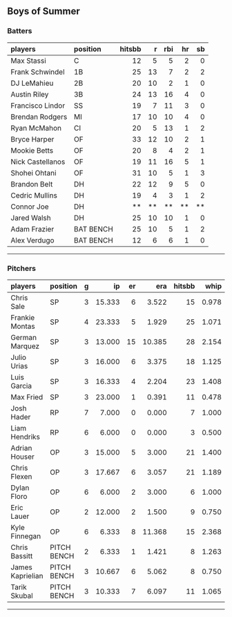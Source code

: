 ## Boys of Summer

### Batters

 
|players          |position  | hitsbb|  r| rbi| hr| sb| 
|:----------------|:---------|------:|--:|---:|--:|--:| 
|Max Stassi       |C         |     12|  5|   5|  2|  0| 
|Frank Schwindel  |1B        |     25| 13|   7|  2|  2| 
|DJ LeMahieu      |2B        |     20| 10|   2|  1|  0| 
|Austin Riley     |3B        |     24| 13|  16|  4|  0| 
|Francisco Lindor |SS        |     19|  7|  11|  3|  0| 
|Brendan Rodgers  |MI        |     17| 10|  10|  4|  0| 
|Ryan McMahon     |CI        |     20|  5|  13|  1|  2| 
|Bryce Harper     |OF        |     33| 12|  10|  2|  1| 
|Mookie Betts     |OF        |     20|  8|   4|  2|  1| 
|Nick Castellanos |OF        |     19| 11|  16|  5|  1| 
|Shohei Ohtani    |OF        |     31| 10|   5|  1|  3| 
|Brandon Belt     |DH        |     22| 12|   9|  5|  0| 
|Cedric Mullins   |DH        |     19|  4|   3|  1|  2| 
|Connor Joe       |DH        |     **| **|  **| **| **| 
|Jared Walsh      |DH        |     25| 10|  10|  1|  0| 
|Adam Frazier     |BAT BENCH |     25| 10|   5|  1|  2| 
|Alex Verdugo     |BAT BENCH |     12|  6|   6|  1|  0| 

* * *

### Pitchers

 
|players          |position    |  g|     ip| er|    era| hitsbb|  whip| so|  w| sv| 
|:----------------|:-----------|--:|------:|--:|------:|------:|-----:|--:|--:|--:| 
|Chris Sale       |SP          |  3| 15.333|  6|  3.522|     15| 0.978| 15|  2|  0| 
|Frankie Montas   |SP          |  4| 23.333|  5|  1.929|     25| 1.071| 26|  1|  0| 
|German Marquez   |SP          |  3| 13.000| 15| 10.385|     28| 2.154|  9|  0|  0| 
|Julio Urias      |SP          |  3| 16.000|  6|  3.375|     18| 1.125| 13|  2|  0| 
|Luis Garcia      |SP          |  3| 16.333|  4|  2.204|     23| 1.408|  9|  1|  0| 
|Max Fried        |SP          |  3| 23.000|  1|  0.391|     11| 0.478| 15|  3|  0| 
|Josh Hader       |RP          |  7|  7.000|  0|  0.000|      7| 1.000| 13|  0|  3| 
|Liam Hendriks    |RP          |  6|  6.000|  0|  0.000|      3| 0.500| 10|  0|  3| 
|Adrian Houser    |OP          |  3| 15.000|  5|  3.000|     21| 1.400|  7|  1|  0| 
|Chris Flexen     |OP          |  3| 17.667|  6|  3.057|     21| 1.189| 17|  3|  0| 
|Dylan Floro      |OP          |  6|  6.000|  2|  3.000|      6| 1.000|  7|  1|  2| 
|Eric Lauer       |OP          |  2| 12.000|  2|  1.500|      9| 0.750| 15|  1|  0| 
|Kyle Finnegan    |OP          |  6|  6.333|  8| 11.368|     15| 2.368|  5|  0|  2| 
|Chris Bassitt    |PITCH BENCH |  2|  6.333|  1|  1.421|      8| 1.263|  5|  0|  0| 
|James Kaprielian |PITCH BENCH |  3| 10.667|  6|  5.062|      8| 0.750| 10|  1|  0| 
|Tarik Skubal     |PITCH BENCH |  3| 10.333|  7|  6.097|     11| 1.065|  4|  0|  0| 


* * *


